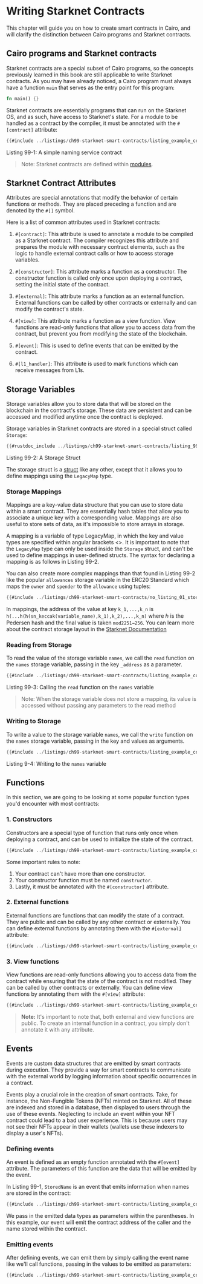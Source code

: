 # Writing Starknet Contracts

This chapter will guide you on how to create smart contracts in Cairo, and will clarify the distinction between Cairo programs and Starknet contracts.

## Cairo programs and Starknet contracts

Starknet contracts are a special subset of Cairo programs, so the concepts previously learned in this book are still applicable to write Starknet contracts.
As you may have already noticed, a Cairo program must always have a function `main` that serves as the entry point for this program:

```rust
fn main() {}
```

Starknet contracts are essentially programs that can run on the Starknet OS, and as such, have access to Starknet's state. For a module to be handled as a contract by the compiler, it must be annotated with the `#[contract]` attribute:

```rust
{{#include ../listings/ch99-starknet-smart-contracts/listing_example_contract.cairo:all}}
```

<span class="caption">Listing 99-1: A simple naming service contract</span>

> Note: Starknet contracts are defined within [modules](./ch06-02-defining-modules-to-control-scope.md).

## Starknet Contract Attributes

Attributes are special annotations that modify the behavior of certain functions or methods. They are placed preceding a function and are denoted by the `#[]` symbol.

<!-- TODO: Appendix on attributes -->

Here is a list of common attributes used in Starknet contracts:

1. `#[contract]`: This attribute is used to annotate a module to be compiled as a Starknet contract.
   The compiler recognizes this attribute and prepares the module with necessary contract elements,
   such as the logic to handle external contract calls or how to access storage variables.

2. `#[constructor]`: This attribute marks a function as a constructor. The constructor function is called only once upon deploying a contract, setting the initial state of the contract.

3. `#[external]`: This attribute marks a function as an external function. External functions can be called by other contracts or externally and can modify the contract's state.

4. `#[view]`: This attribute marks a function as a view function. View functions are read-only functions that allow you to access data from the contract, but prevent you from modifying the state of the blockchain.

5. `#[event]`: This is used to define events that can be emitted by the contract.

6. `#[l1_handler]`: This attribute is used to mark functions which can receive messages from L1s.

## Storage Variables

Storage variables allow you to store data that will be stored on the blockchain in the contract's storage. These data are persistent and can be accessed and modified anytime once the contract is deployed.

Storage variables in Starknet contracts are stored in a special struct called `Storage`:

```rust
{{#rustdoc_include ../listings/ch99-starknet-smart-contracts/listing_99_02.cairo:here}}
```

<span class="caption">Listing 99-2: A Storage Struct</span>

The storage struct is a [struct](./ch04-00-using-structs-to-structure-related-data.md) like any other,
except that it allows you to define mappings using the `LegacyMap` type.

### Storage Mappings

Mappings are a key-value data structure that you can use to store data within a smart contract. They are essentially hash tables that allow you to associate a unique key with a corresponding value. Mappings are also useful to store sets of data, as it's impossible to store arrays in storage.

A mapping is a variable of type LegacyMap, in which the key and value types are specified within angular brackets <>.
It is important to note that the `LegacyMap` type can only be used inside the `Storage` struct, and can't be used to define mappings in user-defined structs.
The syntax for declaring a mapping is as follows in Listing 99-2.

You can also create more complex mappings than that found in Listing 99-2 like the popular `allowances` storage variable in the ERC20 Standard which maps the `owner` and `spender` to the `allowance` using tuples:

```rust
{{#include ../listings/ch99-starknet-smart-contracts/no_listing_01_storage_mapping.cairo:here}}
```

In mappings, the address of the value at key `k_1,...,k_n` is `h(...h(h(sn_keccak(variable_name),k_1),k_2),...,k_n)` where ℎ
is the Pedersen hash and the final value is taken `mod2251−256`. You can learn more about the contract storage layout in the [Starknet Documentation](https://docs.starknet.io/documentation/architecture_and_concepts/Contracts/contract-storage/#storage_variables)

### Reading from Storage

To read the value of the storage variable `names`, we call the `read` function on the `names` storage variable, passing in the key `_address` as a parameter.

```rust
{{#include ../listings/ch99-starknet-smart-contracts/listing_example_contract.cairo:read}}
```

<span class="caption">Listing 99-3: Calling the `read` function on the `names` variable</span>

> Note: When the storage variable does not store a mapping, its value is accessed without passing any parameters to the read method

### Writing to Storage

To write a value to the storage variable `names`, we call the `write` function on the `names` storage variable, passing in the key and values as arguments.

```rust
{{#include ../listings/ch99-starknet-smart-contracts/listing_example_contract.cairo:write}}
```

<span class="caption">Listing 9-4: Writing to the `names` variable</span>

## Functions

In this section, we are going to be looking at some popular function types you'd encounter with most contracts:

### 1. Constructors

Constructors are a special type of function that runs only once when deploying a contract, and can be used to initialize the state of the contract.

```rust
{{#include ../listings/ch99-starknet-smart-contracts/listing_example_contract.cairo:constructor}}
```

Some important rules to note:

1. Your contract can't have more than one constructor.
2. Your constructor function must be named `constructor`.
3. Lastly, it must be annotated with the `#[constructor]` attribute.

### 2. External functions

External functions are functions that can modify the state of a contract. They are public and can be called by any other contract or externally.
You can define external functions by annotating them with the `#[external]` attribute:

```rust
{{#include ../listings/ch99-starknet-smart-contracts/listing_example_contract.cairo:external}}
```

### 3. View functions

View functions are read-only functions allowing you to access data from the contract while ensuring that the state of the contract is not modified. They can be called by other contracts or externally.
You can define view functions by annotating them with the `#[view]` attribute:

```rust
{{#include ../listings/ch99-starknet-smart-contracts/listing_example_contract.cairo:view}}
```

> **Note:** It's important to note that, both external and view functions are public. To create an internal function in a contract, you simply don't annotate it with any attribute.

## Events

Events are custom data structures that are emitted by smart contracts during execution.
They provide a way for smart contracts to communicate with the external world by logging information
about specific occurrences in a contract.

Events play a crucial role in the creation of smart contracts. Take, for instance, the Non-Fungible Tokens (NFTs) minted on Starknet. All of these are indexed and stored in a database, then displayed to users through the use of these events. Neglecting to include an event within your NFT contract could lead to a bad user experience. This is because users may not see their NFTs appear in their wallets (wallets use these indexers to display a user's NFTs).

### Defining events

An event is defined as an empty function annotated with the `#[event]` attribute. The parameters of this function
are the data that will be emitted by the event.

In Listing 99-1, `StoredName` is an event that emits information when names are stored in the contract:

```rust
{{#include ../listings/ch99-starknet-smart-contracts/listing_example_contract.cairo:event}}
```

We pass in the emitted data types as parameters within the parentheses. In this example, our event will emit the contract address of the caller and the name stored within the contract.

### Emitting events

After defining events, we can emit them by simply calling the event name like we'll call functions,
passing in the values to be emitted as parameters:

```rust
{{#include ../listings/ch99-starknet-smart-contracts/listing_example_contract.cairo:emit_event}}
```
